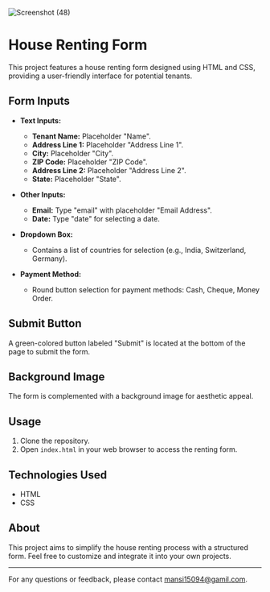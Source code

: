 ![Screenshot (48)](https://github.com/user-attachments/assets/abc8a08f-0f4e-4943-b26d-500a6c3e0e59)


# House Renting Form

This project features a house renting form designed using HTML and CSS, providing a user-friendly interface for potential tenants.

## Form Inputs

- **Text Inputs:**
  - **Tenant Name:** Placeholder "Name".
  - **Address Line 1:** Placeholder "Address Line 1".
  - **City:** Placeholder "City".
  - **ZIP Code:** Placeholder "ZIP Code".
  - **Address Line 2:** Placeholder "Address Line 2".
  - **State:** Placeholder "State".
  
- **Other Inputs:**
  - **Email:** Type "email" with placeholder "Email Address".
  - **Date:** Type "date" for selecting a date.
  
- **Dropdown Box:**
  - Contains a list of countries for selection (e.g., India, Switzerland, Germany).

- **Payment Method:**
  - Round button selection for payment methods: Cash, Cheque, Money Order.

## Submit Button

A green-colored button labeled "Submit" is located at the bottom of the page to submit the form.

## Background Image

The form is complemented with a background image for aesthetic appeal.

## Usage

1. Clone the repository.
2. Open `index.html` in your web browser to access the renting form.

## Technologies Used

- HTML
- CSS

## About

This project aims to simplify the house renting process with a structured form. Feel free to customize and integrate it into your own projects.

---

For any questions or feedback, please contact mansi15094@gamil.com.
